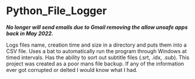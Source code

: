 # Python_File_Logger
***No longer will send emails due to Gmail removing the allow unsafe apps back in May 2022.***

Logs files name, creation time and size in a directory and puts them into a CSV file.
Uses a bat to automatically run the program through Windows at timed intervals. Has the ability to sort out subtitle files (.srt, .idx, .sub).
This project was created as a poor mans file backup. If any of the information ever got corrupted or delted I would know what I had.
